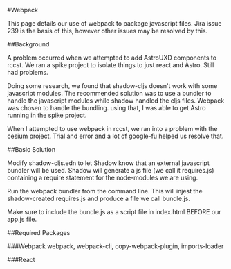 #Webpack

This page details our use of webpack to package javascript files.
Jira issue 239 is the basis of this, however other issues may be
resolved by this.

##Background

A problem occurred when we attempted to add AstroUXD components to rccst.
We ran a spike project to isolate things to just react and Astro.
Still had problems.

Doing some research, we found that shadow-cljs doesn't work with some 
javascript modules. The recommended solution was to use a bundler to 
handle the javascript modules while shadow handled the cljs files.  Webpack
was chosen to handle the bundling.  using that, I was able to get Astro
running in the spike project.

When I attempted to use webpack in rccst, we ran into a problem with the
cesium project. Trial and error and a lot of google-fu helped us resolve that.

##Basic Solution

Modify shadow-cljs.edn to let Shadow know that an external javascript bundler will be used.
Shadow will generate a js file (we call it requires.js) containing a require statement for the 
node-modules we are using.

Run the webpack bundler from the command line.  This will injest the shadow-created requires.js and
produce a file we call bundle.js.

Make sure to include the bundle.js as a script file in index.html BEFORE our app.js file.

##Required Packages

###Webpack
webpack, webpack-cli, copy-webpack-plugin, imports-loader

###React
